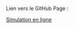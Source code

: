 Lien vers le GitHub Page :

[Simulation en ligne](https://fizik26.github.io/SimulationPretAmortissable/)

